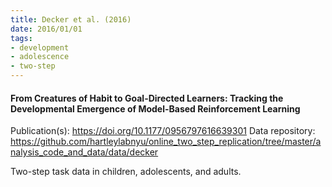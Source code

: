 ```yaml
---
title: Decker et al. (2016)
date: 2016/01/01
tags:
- development
- adolescence
- two-step
---
```


#### From Creatures of Habit to Goal-Directed Learners: Tracking the Developmental Emergence of Model-Based Reinforcement Learning

Publication(s): https://doi.org/10.1177/0956797616639301
Data repository: https://github.com/hartleylabnyu/online_two_step_replication/tree/master/analysis_code_and_data/data/decker

Two-step task data in children, adolescents, and adults.
